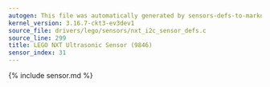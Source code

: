 ```yaml
---
autogen: This file was automatically generated by sensors-defs-to-markdown.py
kernel_version: 3.16.7-ckt3-ev3dev1
source_file: drivers/lego/sensors/nxt_i2c_sensor_defs.c
source_line: 299
title: LEGO NXT Ultrasonic Sensor (9846)
sensor_index: 31
---
```


{% include sensor.md %}
